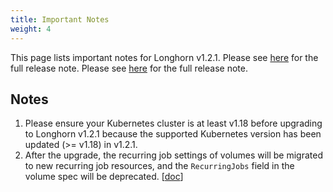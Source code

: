 ```yaml
---
title: Important Notes
weight: 4
---
```


This page lists important notes for Longhorn v1.2.1.
Please see [here](https://github.com/longhorn/longhorn/releases/tag/v1.2.1) for the full release note.
Please see [here](https://github.com/longhorn/longhorn/releases/tag/v1.2.1) for the full release note.

## Notes
1. Please ensure your Kubernetes cluster is at least v1.18 before upgrading to Longhorn v1.2.1 because the supported Kubernetes version has been updated (>= v1.18) in v1.2.1.
1. After the upgrade, the recurring job settings of volumes will be migrated to new recurring job resources, and the `RecurringJobs` field in the volume spec will be deprecated. [[doc](https://longhorn.io/docs/1.2.1/deploy/upgrade/#4-automatically-migrate-recurring-jobs)]
